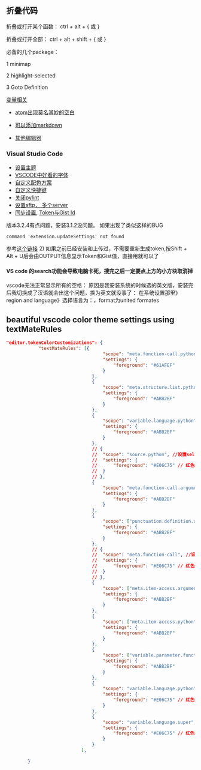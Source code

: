 ## 折叠代码

折叠或打开某个函数： ctrl + alt + { 或 }

折叠或打开全部： ctrl + alt + shift + { 或 }

必备的几个package：

1 minimap

2 highlight-selected

3 Goto Definition

[变量相关](https://www.jianshu.com/p/d81ab5772580)

* [atom出现莫名其妙的空白](https://discuss.atom.io/t/where-did-this-empty-space-come-from-how-do-i-get-rid-of-it/30226?source_topic_id=30208)

* [可以添加markdown](https://baijiahao.baidu.com/s?id=1576133398971840&wfr=spider&for=pc)

* [其他编辑器](https://baijiahao.baidu.com/s?id=1578576441866006312&wfr=spider&for=pc)


### Visual Studio Code
* [设置主题](https://jingyan.baidu.com/article/b24f6c821ee88f86bee5da52.html)
* [VSCODE中好看的字体](http://www.css88.com/archives/8064)
* [自定义配色方案](https://www.cnblogs.com/garvenc/p/vscode_customize_color_theme.html)
* [自定义快捷键](https://jingyan.baidu.com/article/9faa7231ef1383473c28cb12.html)
* [关闭pylint](http://huberyhe.github.io/2017/07/05/vscode-Linter-pylint-is-not-installed/)
* [设置sftp， 多个server](https://marketplace.visualstudio.com/items?itemName=liximomo.sftp)
* [同步设置](https://marketplace.visualstudio.com/items?itemName=Shan.code-settings-sync), [Token与Gist Id](https://juejin.im/entry/5b57d3c0f265da0fa959bbf5)

版本3.2.4有点问题，安装3.1.2没问题。
如果出现了类似这样的BUG
```
command 'extension.updateSettings' not found
```
参考[这个链接](https://blog.csdn.net/mjh1099/article/details/86383610)
 2) 如果之前已经安装和上传过，不需要重新生成token,按Shift + Alt + U后会由OUTPUT信息显示Token和Gist值，直接用就可以了

#### VS code 的search功能会导致电脑卡死，搜完之后一定要点上方的小方块取消掉
vscode无法正常显示所有的空格：
原因是我安装系统的时候选的英文版，安装完后我切换成了汉语就会出这个问题，换为英文就没事了：
在系统设置那里》region and language》选择语言为：，format为united formates

## beautiful vscode color theme settings using textMateRules
```json
"editor.tokenColorCustomizations": {
			"textMateRules": [{
									"scope": "meta.function-call.python",
									"settings": {
										"foreground": "#61AFEF"
									}
								},
								{
									"scope": "meta.structure.list.python",
									"settings": {
										"foreground": "#ABB2BF"
									}
								},
								{
									"scope": "variable.language.python",
									"settings": {
										"foreground": "#ABB2BF"
									}
								},
								// {
								// 	"scope": "source.python", //设置self后的变量
								// 	"settings": {
								// 		"foreground": "#E06C75" // 红色
								// 	}
								// },
								{
									"scope": "meta.function-call.arguments.python",
									"settings": {
										"foreground": "#ABB2BF"
									}
								},
								{
									"scope": ["punctuation.definition.arguments.begin.python", "punctuation.definition.arguments.end.python"], //设置括号
									"settings": {
										"foreground": "#ABB2BF"
									}
								},
								// {
								// 	"scope": "meta.function-call", //设置self后的变量
								// 	"settings": {
								// 		"foreground": "#E06C75" // 红色
								// 	}
								// },
								{
									"scope": ["meta.item-access.arguments.python"], //设置括号
									"settings": {
										"foreground": "#ABB2BF"
									}
								},
								{
									"scope": ["meta.item-access.python"], //设置括号
									"settings": {
										"foreground": "#ABB2BF"
									}
								},
								{
									"scope": ["variable.parameter.function.python"], //设置括号
									"settings": {
										"foreground": "#ABB2BF"
									}
								},
								{
									"scope": "variable.language.python", //设置self后的变量
									"settings": {
										"foreground": "#E06C75" // 红色	
									}
								},
								{
									"scope": "variable.language.super", //设置self后的变量
									"settings": {
										"foreground": "#E06C75" // 红色	
									}
								}
							],
			
		}
```
